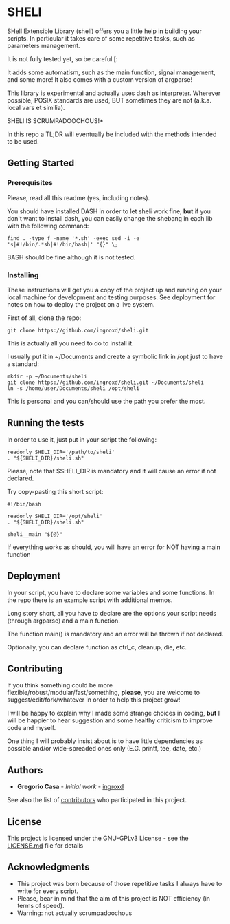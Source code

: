 # SHELI

SHell Extensible Library (sheli) offers you a little help in building your scripts.
In particular it takes care of some repetitive tasks, such as parameters management.

It is not fully tested yet, so be careful \[:

It adds some automatism, such as the main function, signal management, and some more!
It also comes with a custom version of argparse!

This library is experimental and actually uses dash as interpreter.
Wherever possible, POSIX standards are used, BUT sometimes they are not (a.k.a. local vars et similia).

SHELI IS SCRUMPADOOCHOUS!\*

In this repo a TL;DR will eventually be included with the methods intended to be used.

## Getting Started

### Prerequisites

Please, read all this readme (yes, including notes).

You should have installed DASH in order to let sheli work fine, **but** if you don't want to install dash, you can easily change the shebang in each lib with the following command:
```
find . -type f -name '*.sh' -exec sed -i -e 's|#!/bin/.*sh|#!/bin/bash|' "{}" \;
```
BASH should be fine although it is not tested.

### Installing

These instructions will get you a copy of the project up and running on your local machine for development and testing purposes. See deployment for notes on how to deploy the project on a live system.

First of all, clone the repo:

```
git clone https://github.com/ingroxd/sheli.git
```

This is actually all you need to do to install it.

I usually put it in ~/Documents and create a symbolic link in /opt just to have a standard:

```
mkdir -p ~/Documents/sheli
git clone https://github.com/ingroxd/sheli.git ~/Documents/sheli
ln -s /home/user/Documents/sheli /opt/sheli
```

This is personal and you can/should use the path you prefer the most.

## Running the tests

In order to use it, just put in your script the following:

```
readonly SHELI_DIR='/path/to/sheli'
. "${SHELI_DIR}/sheli.sh"
```

Please, note that $SHELI_DIR is mandatory and it will cause an error if not declared.

Try copy-pasting this short script:
```
#!/bin/bash

readonly SHELI_DIR='/opt/sheli'
. "${SHELI_DIR}/sheli.sh"

sheli__main "${@}"
```

If everything works as should, you will have an error for NOT having a main function

## Deployment

In your script, you have to declare some variables and some functions.
In the repo there is an example script with additional memos.

Long story short, all you have to declare are the options your script needs (through argparse) and a main function.

The function main() is mandatory and an error will be thrown if not declared.

Optionally, you can declare function as ctrl_c, cleanup, die, etc.

## Contributing

If you think something could be more flexible/robust/modular/fast/something, **please**, you are welcome to suggest/edit/fork/whatever in order to help this project grow!

I will be happy to explain why I made some strange choices in coding, **but** I will be happier to hear suggestion and some healthy criticism to improve code and myself.

One thing I will probably insist about is to have little dependencies as possible and/or wide-spreaded ones only (E.G. printf, tee, date, etc.)

## Authors

* **Gregorio Casa** - *Initial work* - [ingroxd](https://github.com/ingroxd)

See also the list of [contributors](https://github.com/ingroxd/sheli/contributors) who participated in this project.

## License

This project is licensed under the GNU-GPLv3 License - see the [LICENSE.md](LICENSE.md) file for details

## Acknowledgments

* This project was born because of those repetitive tasks I always have to write for every script.
* Please, bear in mind that the aim of this project is NOT efficiency (in terms of speed).
* Warning: not actually scrumpadoochous

